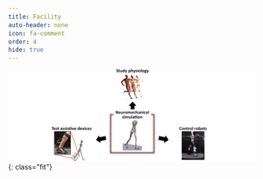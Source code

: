 ```yaml
---
title: Facility
auto-header: none
icon: fa-comment
order: 4
hide: true
---
```



![overview](/assets/images/overview.png){: class="fit"}




<style>
    .fit {
        max-width: 100%;
        max-height: 100vh;
        margin: auto;
    }
</style>